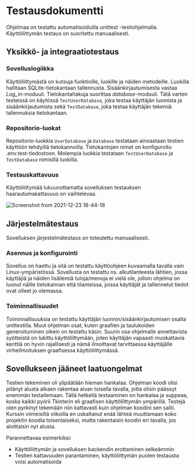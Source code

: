 # Testausdokumentti
Ohjelmaa on testattu automatisoiduilla unittest -testiohjelmalla. Käyttöliittymän testaus on suoritettu manuaalisesti.

## Yksikkö- ja integraatiotestaus
### Sovelluslogiikka
Käyttöliittymästä on kutsuja funktioille, luokille ja näiden metodeille. Luokilla hallitaan SQLite-tietokantaan tallennusta. Sisäänkirjautumisesta vastaa *Log_in*-moduuli. Tietokantahakuja suorittaa *database*-moduuli. Tätä varten testeissä on käytössä ``TestUserDatabase``, joka testaa käyttäjän luomista ja sisäänkirjautumista sekä ``TestDatabase``, joka testaa käyttäjän tekemiä tallennuksia tietokantaan.

### Repositorio-luokat
Repositorio-luokkia ``UserDatabase`` ja ``Database`` testataan ainoastaan testien käyttöön tehdyillä tietokannoilla. Tietokantojen nimet on konfiguroitu .env.test-tiedostoon. Molempia luokkia testataan ``TestUserDatabase`` ja ``TestDatabase`` nimisillä luokilla.

### Testauskattavuus
Käyttöliittymää lukuunottamatta sovelluksen testauksen haarautumakattavuus on vaihtelevaa.

![Screenshot from 2021-12-23 18-44-18](https://user-images.githubusercontent.com/93583969/147269559-c10fdd18-558c-4d52-9cf3-1fbcdd9ea0d2.png)

## Järjestelmätestaus
Sovelluksen järjestelmätestaus on toteutettu manuaalisesti.

### Asennus ja konfigurointi
Sovellus on haettu ja sitä on testattu käyttöohjeen kuvaamalla tavalla vain Linux-ympäristössä.
Sovellusta on testattu ns. alkutilanteesta lähtien, jossa käyttäjiä ja näiden lisäilemiä tuloja/menoja ei vielä ole, jolloin ohjelma on luonut näille tietokannan että tilanteissa, joissa käyttäjät ja tallennetut tiedot ovat olleet jo olemassa.

### Toiminnallisuudet
Toiminnallisuuksia on testattu käyttäjän luonnin/sisäänkirjautumisen osalta unittestilla. Muut ohjelman osat, kuten graafien ja taulukoiden generoituminen oikein on testattu käsin. Suurin osa ohjelmalle annettavista syötteistä on lukittu käyttöliittymään, joten käyttäjän vapaasti muokattavia kenttiä on hyvin rajallisesti ja nämä ilmoittavat tarvittaessa käyttäjälle virheilmoituksen graafisessa käyttöliittymässä.

## Sovellukseen jääneet laatuongelmat

Testien tekeminen oli ylipäätään hieman hankalaa. Ohjelman koodi olisi pitänyt alusta alkaen rakentaa aivan toisella tavalla, jotta olisin päässyt enemmän testailemaan. Tällä hetkellä testaaminen on hankalaa ja suppeaa, koska kaikki pyörii Tkinterin eli graafisen käyttöliittymän ympärillä. Testejä olen pyrkinyt tekemään niin kattavasti kuin ohjelman koodini sen sallii. Kurssin viimeisillä viikoilla en uskaltanut enää lähteä muuttamaan koko projektin koodia toisenlaiseksi, mutta rakentaisin koodin eri tavalla, jos aloittaisin nyt alusta.

Parannettavaa esimerkiksi:
- Käyttöliittymän ja sovelluksen backendin erottaminen selkeämmin
- Testien kattavuuden parantaminen, käyttöliittymän puolen testausta voisi automatisoida

